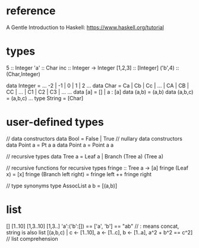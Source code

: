 # reference

A Gentle Introduction to Haskell: https://www.haskell.org/tutorial

# types

5  :: Integer
'a' :: Char
inc :: Integer -> Integer
[1,2,3] :: [Integer]
('b',4) :: (Char,Integer)

data Integer =       ... -2 | -1 | 0 | 1 | 2 ...
data Char = Ca | Cb | Cc | ...
		  | CA | CB | CC | ...
		  | C1 | C2 | C3 | ...
		  ...
data [a] = [] | a : [a] 
data (a,b) = (a,b)
data (a,b,c) = (a,b,c)
...
type String = [Char]
		  
# user-defined types

// data constructors
data Bool = False | True // nullary data constructors
data Point a = Pt a a
data Point a = Point a a

// recursive types
data Tree a = Leaf a | Branch (Tree a) (Tree a)

// recursive functions for recursive types
fringe :: Tree a -> [a]
fringe (Leaf x) = [x]
fringe (Branch left right) =  fringe left ++ fringe right

// type synonyms
type AssocList a b = [(a,b)]

# list

[] [1..10] [1,3..10] [1,3..]
'a':('b':[]) == ['a', 'b'] == "ab" // : means concat, string is also list
[(a,b,c) | c <- [1..10], a <- [1..c], b <- [1..a], a^2 + b^2 == c^2] // list comprehension
